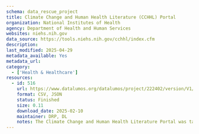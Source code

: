 ```yaml
---
schema: data_rescue_project 
title: Climate Change and Human Health Literature (CCHHL) Portal
organization: National Institutes of Health
agency: Department of Health and Human Services
websites: niehs.nih.gov
data_source: https://tools.niehs.nih.gov/cchhl/index.cfm
description: 
last_modified: 2025-04-29
metadata_available: Yes
metadata_url: 
category:
  - ['Health & Healthcare'] 
resources:
  - id: 516
    url: https://www.datalumos.org/datalumos/project/222402/version/V1/view
    format: CSV, JSON
    status: Finished
    size: 0.11
    download_date: 2025-02-10
    maintainer: DRP, DL
    notes: The Climate Change and Human Health Literature Portal was taken down in February 2025 and is no longer available. The website has been captured in the Internet Archive, but many of the catalog records behind the portal were not captured.
---
```

